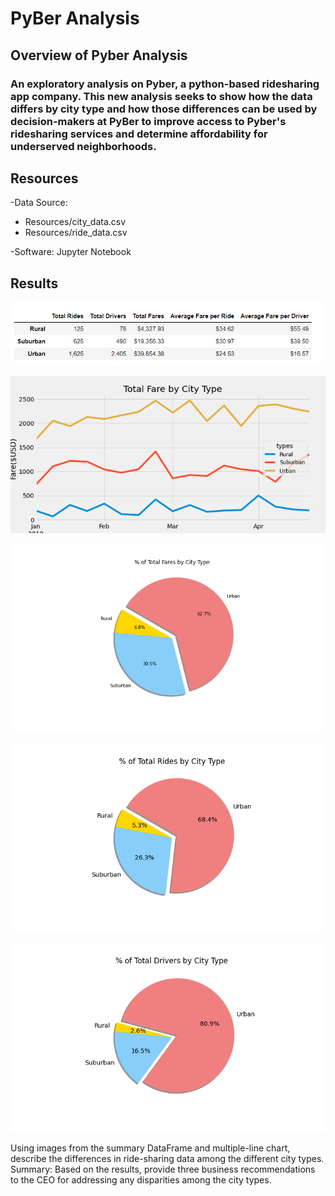 # PyBer Analysis

## Overview of Pyber Analysis
### An exploratory analysis on Pyber, a python-based ridesharing app company. This new analysis seeks to show how the data differs by city type and how those differences can be used by decision-makers at PyBer to improve access to Pyber's ridesharing services and determine affordability for underserved neighborhoods. 

## Resources
-Data Source: 
* Resources/city_data.csv  
* Resources/ride_data.csv

-Software: Jupyter Notebook


## Results 
![analysis/pyber_data_summary.png](analysis/pyber_data_summary.png)

![analysis/PyBer_fare_summary.png](analysis/PyBer_fare_summary.png)

![analysis/Fig5.png](analysis/Fig5.png)

![analysis/Fig6.png](analysis/Fig6.png)

![analysis/Fig7.png](analysis/Fig7.png)

Using images from the summary DataFrame and multiple-line chart, describe the differences in ride-sharing data among the different city types.
Summary: Based on the results, provide three business recommendations to the CEO for addressing any disparities among the city types.
